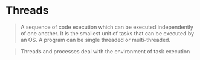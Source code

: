 # Threads

> A sequence of code execution which can be executed independently of one another. It is the smallest unit of tasks that can be executed by an OS. A program can be single threaded or multi-threaded.

> Threads and processes deal with the environment of task execution

